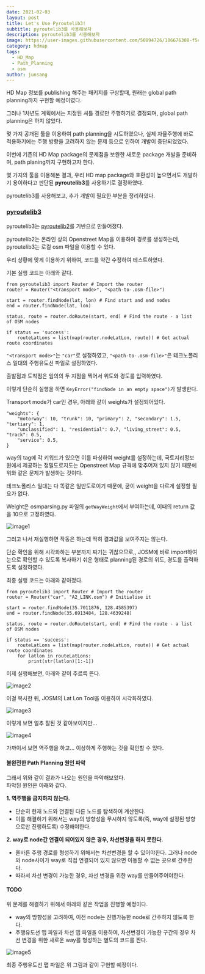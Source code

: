 ```yaml
---
date: 2021-02-03
layout: post
title: Let's Use Pyroutelib3!
subtitle: pyroutelib3를 사용해보자
description: pyroutelib3를 사용해보자
image: https://user-images.githubusercontent.com/50894726/106676308-f5cc4880-65f9-11eb-9a5b-69308c54958e.png
category: hdmap
tags:
  - HD_Map
  - Path_Planning
  - osm
author: junsang
---
```

HD Map 정보를 publishing 해주는 패키지를 구상할때, 원래는 global path planning까지 구현할 예정이였다.

그러나 1차년도 계획에서는 지정된 셔틀 경로만 주행하기로 결정되며, global path planning은 하지 않았다.

몇 가지 공개된 툴을 이용하여 path planning을 시도하였으나, 실제 자율주행에 바로 적용하기에는 주행 방향을 고려하지 않는 문제 등으로 인하여 개발이 중단되었었다.

이번에 기존의 HD Map package의 문제점을 보완한 새로운 package 개발을 준비하며, path planing까지 구현하고자 한다.

몇 가지의 툴을 이용해본 결과, 우리 HD map package와 호환성이 높으면서도 개발하기 용이하다고 판단된 **pyroutelib3**를 사용하기로 결정하였다.

pyroutelib3를 사용해보고, 추가 개발이 필요한 부분을 정리하였다.

### [pyroutelib3](https://github.com/MKuranowski/pyroutelib3)

pyroutelib3는 [pyroutelib2](https://github.com/gaulinmp/pyroutelib2)를 기반으로 만들어졌다.

pyroutelib2는 온라인 상의 Openstreet Map을 이용하여 경로를 생성하는데, pyroutelib3는 로컬 osm 파일을 이용할 수 있다.

우리 상황에 맞게 이용하기 위하여, 코드를 약간 수정하여 테스트하였다.

기본 실행 코드는 아래와 같다.

```
from pyroutelib3 import Router # Import the router
router = Router("<transport mode>", "<path-to-.osm-file>")

start = router.findNode(lat, lon) # Find start and end nodes
end = router.findNode(lat, lon)

status, route = router.doRoute(start, end) # Find the route - a list of OSM nodes

if status == 'success':
    routeLatLons = list(map(router.nodeLatLon, route)) # Get actual route coordinates
```

```"<transport mode>"```는 ```"car"```로 설정하였고, ```"<path-to-.osm-file>"```은 테크노폴리스 일대의 주행유도선 파일로 설정하였다.

출발점과 도착점은 임의의 두 지점을 찍어서 위도와 경도를 입력하였다.

이렇게 단순히 실행을 하면 ```KeyError("findNode in an empty space")```가 발생한다.

Transport mode가 car인 경우, 아래와 같이 weights가 설정되어있다.

```
"weights": {
    "motorway": 10, "trunk": 10, "primary": 2, "secondary": 1.5, "tertiary": 1,
    "unclassified": 1, "residential": 0.7, "living_street": 0.5, "track": 0.5,
    "service": 0.5,
}
```

way의 tag에 각 키워드가 있으면 이를 파싱하여 weight를 설정하는데, 국토지리정보원에서 제공하는 정밀도로지도는 Openstreet Map 규격에 맞추어져 있지 않기 때문에 위와 같은 문제가 발생하는 것이다.

테크노폴리스 일대는 다 똑같은 일반도로이기 때문에, 굳이 weight을 다르게 설정할 필요가 없다.

Weight은 osmparsing.py 파일의 ```getWayWeight```에서 부여하는데, 이때의 return 값을 10으로 고정하였다.

![image1](https://user-images.githubusercontent.com/50894726/106675617-c406b200-65f8-11eb-8b31-df69fb61d075.png)

그러고 나서 재실행하면 작동은 하는데 딱히 결과값을 보여주지는 않는다.

단순 확인을 위해 시각화하는 부분까지 짜기는 귀찮으므로,, JOSM에 바로 import하여 눈으로 확인할 수 있도록 복사하기 쉬운 형태로 planning된 경로의 위도, 경도를 출력하도록 설정하였다.

최종 실행 코드는 아래와 같아졌다.

```
from pyroutelib3 import Router # Import the router
router = Router("car", "A2_LINK.osm") # Initialise it

start = router.findNode(35.7011876, 128.4585397)
end = router.findNode(35.6913484, 128.4639248)

status, route = router.doRoute(start, end) # Find the route - a list of OSM nodes

if status == 'success':
    routeLatLons = list(map(router.nodeLatLon, route)) # Get actual route coordinates
    for latlon in routeLatLons:
        print(str(latlon)[1:-1])
```

이제 실행해보면, 아래와 같이 주르륵 뜬다.

![image2](https://user-images.githubusercontent.com/50894726/106676276-e3520f00-65f9-11eb-9982-272caac9f5f1.png)

이걸 복사한 뒤, JOSM의 Lat Lon Tool을 이용하여 시각화하였다.

![image3](https://user-images.githubusercontent.com/50894726/106676308-f5cc4880-65f9-11eb-9a5b-69308c54958e.png)

이렇게 보면 얼추 잘된 것 같아보이지만...

![image4](https://user-images.githubusercontent.com/50894726/106676369-21e7c980-65fa-11eb-8656-4ac6cdf1a629.png)

가까이서 보면 역주행을 하고... 이상하게 주행하는 것을 확인할 수 있다.

#### 불완전한 Path Planning 원인 파악

그래서 위와 같이 결과가 나오는 원인을 파악해보았다.  
파악된 원인은 아래와 같다.

**1. 역주행을 금지하지 않는다.**
- 단순히 현재 노드와 연결된 다른 노드를 탐색하여 계산한다.
- 이를 해결하기 위해서는 way의 방향성을 무시하지 않도록(즉, way에 설정된 방향으로만 진행하도록) 수정해야한다.

**2. way로 node간 연결이 되어있지 않은 경우, 차선변경을 하지 못한다.**
- 올바른 주행 경로를 형성하기 위해서는 차선변경을 할 수 있어야한다. 그러나 node와 node사이가 way로 직접 연결되어 있지 않으면 이동할 수 없는 곳으로 간주한다.
- 따라서 차선 변경이 가능한 경우, 차선 변경을 위한 way를 만들어주어야한다.

#### TODO

위 문제를 해결하기 위해서 아래와 같은 작업을 진행할 예정이다.

- way의 방향성을 고려하여, 이전 node는 진행가능한 node로 간주하지 않도록 한다.
- 주행유도선 맵 파일과 차선 맵 파일을 이용하여, 차선변경이 가능한 구간의 경우 차선 변경을 위한 새로운 way를 형성하는 별도의 코드를 짠다.

![image5](https://user-images.githubusercontent.com/50894726/106677987-219cfd80-65fd-11eb-8585-42e6c701e269.png)

최종 주행유도선 맵 파일은 위 그림과 같이 구현할 예정이다.
